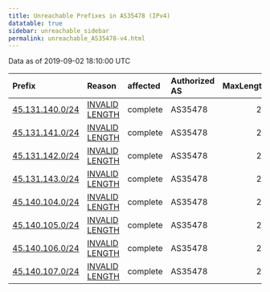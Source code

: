 ```yaml
---
title: Unreachable Prefixes in AS35478 (IPv4)
datatable: true
sidebar: unreachable_sidebar
permalink: unreachable_AS35478-v4.html
---
```


Data as of 2019-09-02 18:10:00 UTC


<div class="datatable-begin"></div>

| Prefix                                                   | Reason                                                                                                    | affected   | Authorized AS   |   MaxLength | Anchor                                         |   unreachable /24s |
|:---------------------------------------------------------|:----------------------------------------------------------------------------------------------------------|:-----------|:----------------|------------:|:-----------------------------------------------|-------------------:|
| [45.131.140.0/24](https://stat.ripe.net/45.131.140.0/24) | [INVALID LENGTH](https://rpki-validator.ripe.net/announcement-preview?asn=AS35478&prefix=45.131.140.0/24) | complete   | AS35478         |          22 | [RIPE](unreachable_RIPE_NCC_RPKI_Root-v4.html) |                  1 |
| [45.131.141.0/24](https://stat.ripe.net/45.131.141.0/24) | [INVALID LENGTH](https://rpki-validator.ripe.net/announcement-preview?asn=AS35478&prefix=45.131.141.0/24) | complete   | AS35478         |          22 | [RIPE](unreachable_RIPE_NCC_RPKI_Root-v4.html) |                  1 |
| [45.131.142.0/24](https://stat.ripe.net/45.131.142.0/24) | [INVALID LENGTH](https://rpki-validator.ripe.net/announcement-preview?asn=AS35478&prefix=45.131.142.0/24) | complete   | AS35478         |          22 | [RIPE](unreachable_RIPE_NCC_RPKI_Root-v4.html) |                  1 |
| [45.131.143.0/24](https://stat.ripe.net/45.131.143.0/24) | [INVALID LENGTH](https://rpki-validator.ripe.net/announcement-preview?asn=AS35478&prefix=45.131.143.0/24) | complete   | AS35478         |          22 | [RIPE](unreachable_RIPE_NCC_RPKI_Root-v4.html) |                  1 |
| [45.140.104.0/24](https://stat.ripe.net/45.140.104.0/24) | [INVALID LENGTH](https://rpki-validator.ripe.net/announcement-preview?asn=AS35478&prefix=45.140.104.0/24) | complete   | AS35478         |          22 | [RIPE](unreachable_RIPE_NCC_RPKI_Root-v4.html) |                  1 |
| [45.140.105.0/24](https://stat.ripe.net/45.140.105.0/24) | [INVALID LENGTH](https://rpki-validator.ripe.net/announcement-preview?asn=AS35478&prefix=45.140.105.0/24) | complete   | AS35478         |          22 | [RIPE](unreachable_RIPE_NCC_RPKI_Root-v4.html) |                  1 |
| [45.140.106.0/24](https://stat.ripe.net/45.140.106.0/24) | [INVALID LENGTH](https://rpki-validator.ripe.net/announcement-preview?asn=AS35478&prefix=45.140.106.0/24) | complete   | AS35478         |          22 | [RIPE](unreachable_RIPE_NCC_RPKI_Root-v4.html) |                  1 |
| [45.140.107.0/24](https://stat.ripe.net/45.140.107.0/24) | [INVALID LENGTH](https://rpki-validator.ripe.net/announcement-preview?asn=AS35478&prefix=45.140.107.0/24) | complete   | AS35478         |          22 | [RIPE](unreachable_RIPE_NCC_RPKI_Root-v4.html) |                  1 |

<div class="datatable-end"></div>